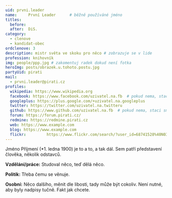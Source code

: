```yaml
---
uid: prvni.leader
name:     První Leader  	# běžně používáné jméno
titles:
  before:
  after:  DiS.
category:
  - clenove
  - kandidat-obec
ordclenove: 3
description: mistr světa ve skoku pro něco # zobrazuje se v lide
profession: knihovník
img: people/ppp.jpg # zakomentuj radek dokud není fotka
heroImg: posts/obrazek.u.tohoto.postu.jpg
partyUid: pirati
mail:
  - prvni.leader@pirati.cz
profiles:
  wikipedia: https://www.wikipedia.org
  facebook: https://www.facebook.com/uzivatel.na.fb  # pokud nema, staci smazat tuto radku
  googleplus: https://plus.google.com/+uzivatel.na.googleplus
  twitter: https://twitter.com/uzivatel.na.twitteru
  github: https://www.github.com/uzivatel.na.fb  # pokud nema, staci smazat tuto radku
  forum: https://forum.pirati.cz/
  redmine: https://redmine.pirati.cz
  web: https://www.example.com
  blog: https://www.example.com
  flickr:		  https://www.flickr.com/search/?user_id=68741528%40N03&sort=date-taken-desc&view_all=1&text=ond%C5%99ej%20profant
---
```


Jméno Příjmení (*1. ledna 1900) je to a to, a tak dál. Sem patří představení člověka, několik odstavců.

**Vzdělání/práce:** Studoval něco, teď dělá něco.

**Politik:** Třeba čemu se věnuje.

**Osobní:** Něco dalšího, měnit dle libosti, tady může být cokoliv. Není nutné, aby byly nadpisy tučně. Fakt jak chcete.

